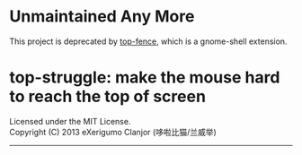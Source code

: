 # Unmaintained Any More
This project is deprecated by
[top-fence](http://git.oschina.net/cjxgm/gnome-extensions/tree/top-fence/),
which is a gnome-shell extension.

# top-struggle: make the mouse hard to reach the top of screen
Licensed under the MIT License.<br>
Copyright (C) 2013 eXerigumo Clanjor (哆啦比猫/兰威举)<hr>

